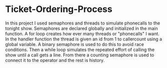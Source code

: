 # Ticket-Ordering-Process
In this project I used semaphores and threads to simulate phonecalls to the tonight show. 
Semaphores are declared globally and initialized in the main function. 
A for loop creates how ever many threads or "phonecalls" I want.
In the handler function the thread is given an id from 1 to callercount using a global variable.
A binary semaphore is used to do this to avoid race conditions. 
Then a while loop simulates the repeated effort of calling the show until a call gets a line. 
From there a counting semaphore is used to connect it to the operator and the rest is history. 

